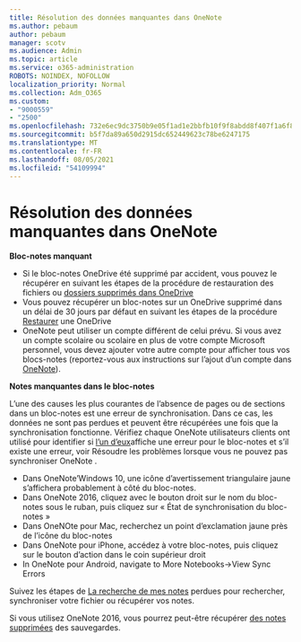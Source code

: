 ```yaml
---
title: Résolution des données manquantes dans OneNote
ms.author: pebaum
author: pebaum
manager: scotv
ms.audience: Admin
ms.topic: article
ms.service: o365-administration
ROBOTS: NOINDEX, NOFOLLOW
localization_priority: Normal
ms.collection: Adm_O365
ms.custom:
- "9000559"
- "2500"
ms.openlocfilehash: 732e6ec9dc3750b9e05f1ad1e2bbfb10f9f8abdd8f407f1a6f82eca3a7f34872
ms.sourcegitcommit: b5f7da89a650d2915dc652449623c78be6247175
ms.translationtype: MT
ms.contentlocale: fr-FR
ms.lasthandoff: 08/05/2021
ms.locfileid: "54109994"
---
```

# <a name="resolving-missing-data-in-onenote"></a>Résolution des données manquantes dans OneNote

**Bloc-notes manquant**

- Si le bloc-notes OneDrive été supprimé par accident, vous pouvez le récupérer en suivant les étapes de la procédure de restauration des fichiers ou [dossiers supprimés dans OneDrive](https://support.office.com/article/949ada80-0026-4db3-a953-c99083e6a84f)
- Vous pouvez récupérer un bloc-notes sur un OneDrive supprimé dans un délai de 30 jours par défaut en suivant les étapes de la procédure [Restaurer](https://docs.microsoft.com/onedrive/restore-deleted-onedrive) une OneDrive
- OneNote peut utiliser un compte différent de celui prévu. Si vous avez un compte scolaire ou scolaire en plus de votre compte Microsoft personnel, vous devez ajouter votre autre compte pour afficher tous vos blocs-notes (reportez-vous aux instructions sur l’ajout d’un compte dans [OneNote](https://support.office.com/article/5afff855-54ee-47e4-a773-db048d4ac299)).

**Notes manquantes dans le bloc-notes**

L’une des causes les plus courantes de l’absence de pages ou de sections dans un bloc-notes est une erreur de synchronisation. Dans ce cas, les données ne sont pas perdues et peuvent être récupérées une fois que la synchronisation fonctionne. Vérifiez chaque OneNote utilisateurs clients ont utilisé pour identifier si [l’un d’eux](https://support.office.com/article/299495ef-66d1-448f-90c1-b785a6968d45)affiche une erreur pour le bloc-notes et s’il existe une erreur, voir Résoudre les problèmes lorsque vous ne pouvez pas synchroniser OneNote .

- Dans OneNote’Windows 10, une icône d’avertissement triangulaire jaune s’affichera probablement à côté du bloc-notes.
- Dans OneNote 2016, cliquez avec le bouton droit sur le nom du bloc-notes sous le ruban, puis cliquez sur « État de synchronisation du bloc-notes »
- Dans OneNOte pour Mac, recherchez un point d’exclamation jaune près de l’icône du bloc-notes
- Dans OneNote pour iPhone, accédez à votre bloc-notes, puis cliquez sur le bouton d’action dans le coin supérieur droit
- In OneNote pour Android, navigate to More Notebooks->View Sync Errors

Suivez les étapes de [La recherche de mes notes](https://support.office.com/article/32cb2bd7-afe7-44d2-a711-398a88421287) perdues pour rechercher, synchroniser votre fichier ou récupérer vos notes.

Si vous utilisez OneNote 2016, vous pourrez peut-être récupérer [des notes supprimées](https://support.office.com/article/32ed1036-74fd-4c21-bc28-033a486e6b14) des sauvegardes.